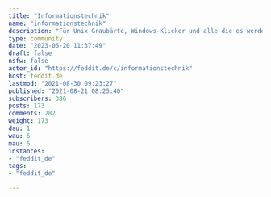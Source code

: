 ```yaml
---
title: "Informationstechnik" 
name: "informationstechnik"
description: "Für Unix-Graubärte, Windows-Klicker und alle die es werden wollen."
type: community
date: "2023-06-20 11:37:49"
draft: false
nsfw: false
actor_id: "https://feddit.de/c/informationstechnik"
host: feddit.de
lastmod: "2021-08-30 09:23:27"
published: "2021-08-21 08:25:40"
subscribers: 386
posts: 173
comments: 282
weight: 173
dau: 1
wau: 6
mau: 6
instances:
- "feddit_de"
tags: 
- "feddit_de"

---
```

